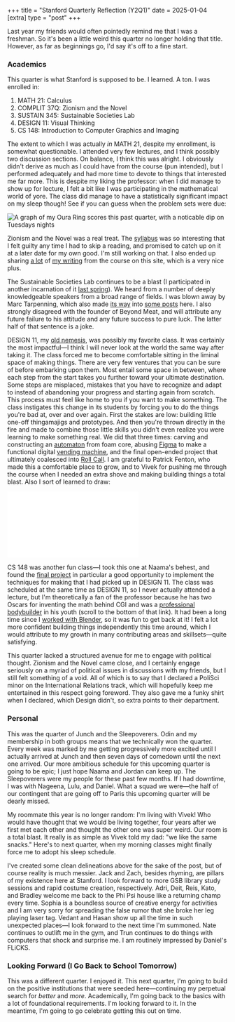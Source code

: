 +++
title = "Stanford Quarterly Reflection (Y2Q1)"
date = 2025-01-04
[extra]
type = "post"
+++

Last year my friends would often pointedly remind me that I was a
freshman. So it's been a little weird this quarter no longer holding
that title. However, as far as beginnings go, I'd say it's off to a fine
start.

<!-- more -->

### Academics

This quarter is what Stanford is supposed to be. I learned. A ton. I was
enrolled in:

1. MATH 21: Calculus
2. COMPLIT 37Q: Zionism and the Novel
3. SUSTAIN 345: Sustainable Societies Lab
4. DESIGN 11: Visual Thinking
5. CS 148: Introduction to Computer Graphics and Imaging

The extent to which I was actually *in* MATH 21, despite my enrollment,
is somewhat questionable. I attended very few lectures, and I think
possibly two discussion sections. On balance, I think this was alright.
I obviously didn't derive as much as I could have from the course (pun
intended), but I performed adequately and had more time to devote to
things that interested me far more. This is despite my liking the
professor: when I did manage to show up for lecture, I felt a bit like I
was participating in the mathematical world of yore. The class did
manage to have a statistically significant impact on my sleep though!
See if you can guess when the problem sets were due:

![A graph of my Oura Ring scores this past quarter, with a noticable dip
on Tuesdays nights](sleep-graph.jpeg)

Zionism and the Novel was a real treat. The [syllabus](syllabus.pdf) was
so interesting that I felt guilty any time I had to skip a reading, and
promised to catch up on it at a later date for my own good. I'm still
working on that. I also ended up sharing [a lot] of [my writing] from
the course on this site, which is a very nice plus.

The Sustainable Societies Lab continues to be a blast (I participated in
another incarnation of it [last spring]). We heard from a number of
deeply knowledgeable speakers from a broad range of fields. I was blown
away by Marc Tarpenning, which also made [its way] into [some posts]
here. I also strongly disagreed with the founder of Beyond Meat, and
will attribute any future failure to his attitude and any future success
to pure luck. The latter half of that sentence is a joke.

DESIGN 11, my [old nemesis][last spring], was possibly my favorite
class. It was certainly the most impactful—I think I will never look at
the world the same way after taking it. The class forced me to become
comfortable sitting in the liminal space of making things. There are
very few ventures that you can be sure of before embarking upon them.
Most entail some space in between, where each step from the start takes
you further toward your ultimate destination. Some steps are misplaced,
mistakes that you have to recognize and adapt to instead of abandoning
your progress and starting again from scratch. This process must feel
like home to you if you want to make something. The class instigates
this change in its students by forcing you to do the things you're bad
at, over and over again. First the stakes are low: building little
one-off thingamajigs and prototypes. And then you're thrown directly in
the fire and made to combine those little skills you didn't even realize
you were learning to make something real. We did that three times:
carving and constructing an [automaton] from foam core, abusing [Figma]
to make a functional digital [vending machine], and the final open-ended
project that ultimately coalesced into [Roll Call]. I am grateful to
Patrick Fenton, who made this a comfortable place to grow, and to Vivek
for pushing me through the course when I needed an extra shove and
making building things a total blast. Also I sort of learned to draw:

![Pages from my workbook. We were tasked with outlining 50 "bugs" in the
day-to-day lives of ourselves and others.](drawings.pdf)

CS 148 was another fun class—I took this one at Naama's behest, and
found the [final project] in particular a good opportunity to implement
the techniques for making that I had picked up in DESIGN 11. The class
was scheduled at the same time as DESIGN 11, so I never actually
attended a lecture, but I'm theoretically a fan of the professor because
he has two Oscars for inventing the math behind CGI and was a
[professional bodybuilder] in his youth (scroll to the bottom of that
link). It had been a long time since I [worked with Blender], so it was
fun to get back at it! I felt a lot more confident building things
independently this time around, which I would attribute to my growth in
many contributing areas and skillsets—quite satisfying.

This quarter lacked a structured avenue for me to engage with political
thought. Zionism and the Novel came close, and I certainly engage
seriously on a myriad of political issues in discussions with my
friends, but I still felt something of a void. All of which is to say
that I declared a PoliSci minor on the International Relations track,
which will hopefully keep me entertained in this respect going foreword.
They also gave me a funky shirt when I declared, which Design didn't, so
extra points to their department.

### Personal

This was the quarter of Junch and the Sleepoverers. Odin and my
membership in both groups means that we technically won the quarter.
Every week was marked by me getting progressively more excited until I
actually arrived at Junch and then seven days of comedown until the next
one arrived. Our more ambitious schedule for this upcoming quarter is
going to be epic; I just hope Naama and Jordan can keep up. The
Sleepoverers were my people for these past few months. If I had
downtime, I was with Nageena, Lulu, and Daniel. What a squad we were—the
half of our contingent that are going off to Paris this upcoming quarter
will be dearly missed.

My roommate this year is no longer random: I'm living with Vivek! Who
would have thought that we would be living together, four years after we
first met each other and thought the other one was super weird. Our room
is a total blast. It really is as simple as Vivek told my dad: "we like
the same snacks." Here's to next quarter, when my morning classes might
finally force me to adopt his sleep schedule.

I've created some clean delineations above for the sake of the post, but
of course reality is much messier. Jack and Zach, besides rhyming, are
pillars of my existence here at Stanford. I look forward to more GSB
library study sessions and rapid costume creation, respectively. Adri,
Deit, Reis, Kato, and Bradley welcome me back to the Phi Psi house like
a returning champ every time. Sophia is a boundless source of creative
energy for activities and I am very sorry for spreading the false rumor
that she broke her leg playing laser tag. Vedant and Hasan show up all
the time in such unexpected places—I look forward to the next time I'm
summoned. Nate continues to outlift me in the gym, and Trun continues to
do things with computers that shock and surprise me. I am routinely
impressed by Daniel's FLiCKS.

### Looking Forward (I Go Back to School Tomorrow)

This was a different quarter. I enjoyed it. This next quarter, I'm going
to build on the positive institutions that were seeded here—continuing
my perpetual search for *better* and *more*. Academically, I'm going
back to the basics with a lot of foundational requirements. I'm looking
forward to it. In the meantime, I'm going to go celebrate getting this
out on time.

[a lot]: @/reading/illusion-of-return.md
[my writing]: @/reading/waking-lions.md
[last spring]: @/posts/stanford-quarterly-reflection-03.md
[its way]: @/posts/marc-tarpenning-on-innovation.md
[some posts]: @/reading/rocket.md
[automaton]: https://youtu.be/sOnKN3TLwJ0
[Figma]: https://www.figma.com
[vending machine]: https://youtu.be/aMlIcQ35QbA
[roll call]: @/projects/roll-call/index.md
[final project]: @/projects/baymax-memory-lane/index.md
[professional bodybuilder]: https://physbam.stanford.edu/~fedkiw/
[worked with blender]: @/posts/i-wrote-this-two/index.md#making-a-doughnut-in-blender
